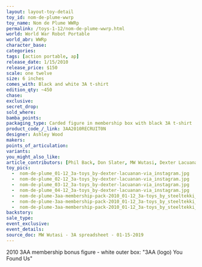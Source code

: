 ```yaml
---
layout: layout-toy-detail 
toy_id: nom-de-plume-wwrp
toy_name: Nom de Plume WWRp
permalink: /toys-1-12/nom-de-plume-wwrp.html
world: World War Robot Portable
world_abr: WWRp
character_base: 
categories: 
tags: [action portable, ap] 
release_date: 1/15/2010
release_price: $150 
scale: one twelve
size: 6 inches
comes_with: Black and white 3A t-shirt
edition_qty: ~450
chase: 
exclusive: 
secret_drop: 
sold_where: 
bamba_points: 
packaging_type: Carded figure in membership box with black 3A t-shirt
product_code_/_link: 3AA2010RECRUIT0N
designer: Ashley Wood
makers: 
points_of_articulation: 
variants: 
you_might_also_like: 
article_contributors: [Phil Back, Don Slater, MW Wutasi, Dexter Lacuanan, steeltekki]
toy_pics: 
  -  nom-de-plume_01-12_3a-toys_by-dexter-lacuanan-via_instagram.jpg
  -  nom-de-plume_02-12_3a-toys_by-dexter-lacuanan-via_instagram.jpg
  -  nom-de-plume_03-12_3a-toys_by-dexter-lacuanan-via_instagram.jpg
  -  nom-de-plume_04-12_3a-toys_by-dexter-lacuanan-via_instagram.jpg
  -  nom-de-plume-3aa-membership-pack-2010_01-12_3a-toys_by_steeltekki_via_ebay.jpg
  -  nom-de-plume-3aa-membership-pack-2010_01-12_3a-toys_by_steeltekki_via_ebay.jpg
  -  nom-de-plume-3aa-membership-pack-2010_01-12_3a-toys_by_steeltekki_via_ebay.jpg
backstory: 
sale_type: 
event_exclusive: 
event_details: 
source_doc: MW Wutasi - 3A spreadsheet - 01-15-2019
---
```

2010 3AA membership bonus figure - white outer box: "3AA (logo) You Found Us"